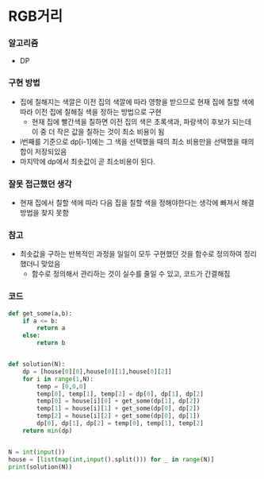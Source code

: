 # RGB거리

### 알고리즘

- DP



### 구현 방법

- 집에 칠해지는 색깔은 이전 집의 색깔에 따라 영향을 받으므로 현재 집에 칠할 색에 따라 이전 집에 칠해질 색을 정하는 방법으로 구현
  - 현재 집에 빨간색을 칠하면 이전 집의 색은 초록색과, 파랑색이 후보가 되는데 이 중 더 작은 값을 칠하는 것이 최소 비용이 됨
- i번째를 기준으로 dp[i-1]에는 그 색을 선택했을 때의 최소 비용만을 선택했을 때의 합이 저장되있음
- 마지막에 dp에서 최솟값이 곧 최소비용이 된다.



### 잘못 접근했던 생각

- 현재 집에서 칠할 색에 따라 다음 집을 칠할 색을 정해야한다는 생각에 빠져서 해결방법을 찾지 못함



### 참고

- 최솟값을 구하는 반복적인 과정을 일일이 모두 구현했던 것을 함수로 정의하여 정리했더니 맞았음
  - 함수로 정의해서 관리하는 것이 실수를 줄일 수 있고, 코드가 간결해짐



### 코드

```python
def get_some(a,b):
    if a <= b:
        return a
    else:
        return b


def solution(N):
    dp = [house[0][0],house[0][1],house[0][2]]
    for i in range(1,N):
        temp = [0,0,0]
        temp[0], temp[1], temp[2] = dp[0], dp[1], dp[2]
        temp[0] = house[i][0] + get_some(dp[1], dp[2])
        temp[1] = house[i][1] + get_some(dp[0], dp[2])
        temp[2] = house[i][2] + get_some(dp[0], dp[1])
        dp[0], dp[1], dp[2] = temp[0], temp[1], temp[2]
    return min(dp)


N = int(input())
house = [list(map(int,input().split())) for _ in range(N)]
print(solution(N))
```

